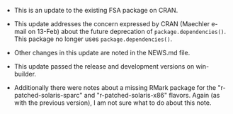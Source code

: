 * This is an update to the existing FSA package on CRAN.

* This update addresses the concern expressed by CRAN (Maechler e-mail on 13-Feb) about the future deprecation of `package.dependencies()`.  This package no longer uses `package.dependencies()`.

* Other changes in this update are noted in the NEWS.md file.

* This update passed the release and development versions on win-builder.

* Additionally there were notes about a missing RMark package for the "r-patched-solaris-sparc" and "r-patched-solaris-x86" flavors.  Again (as with the previous version), I am not sure what to do about this note.
